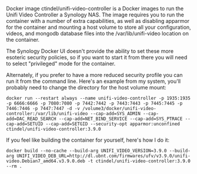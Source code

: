 Docker image ctindel/unifi-video-controller is a Docker images to
run the Unifi Video Controller a Synology NAS.  The image requires
you to run the container with a number of extra capabilities, as
well as disabling apparmor for the container and mounting a host
volume to store all your configuration, videos, and mongodb database
files into the /var/lib/unifi-video location on the container.

The Synology Docker UI doesn't provide the ability to set these
more esoteric security policies, so if you want to start it from there
you will need to select "privileged" mode for the container.

Alternately, if you prefer to have a more reduced security
profile you can run it from the command line.  Here's an example
from my system, you'll probably need to change the directory for
the host volume mount:

```
docker run --restart always --name unifi-video-controller -p 1935:1935 -p 6666:6666 -p 7080:7080 -p 7442:7442 -p 7443:7443 -p 7445:7445 -p 7446:7446 -p 7447:7447 -d -v /volume3/docker/unifi-video-controller:/var/lib/unifi-video --cap-add=SYS_ADMIN --cap-add=DAC_READ_SEARCH --cap-add=NET_BIND_SERVICE --cap-add=SYS_PTRACE --cap-add=SETUID --cap-add=SETGID --security-opt apparmor:unconfined ctindel/unifi-video-controller:3.9.0
```

If you feel like building the container for yourself, here's
how I do it:

```
docker build --no-cache --build-arg UNIFI_VIDEO_VERSION=3.9.0 --build-arg UNIFI_VIDEO_DEB_URL=http://dl.ubnt.com/firmwares/ufv/v3.9.0/unifi-video.Debian7_amd64.v3.9.0.deb -t ctindel/unifi-video-controller:3.9.0 --rm .
```
